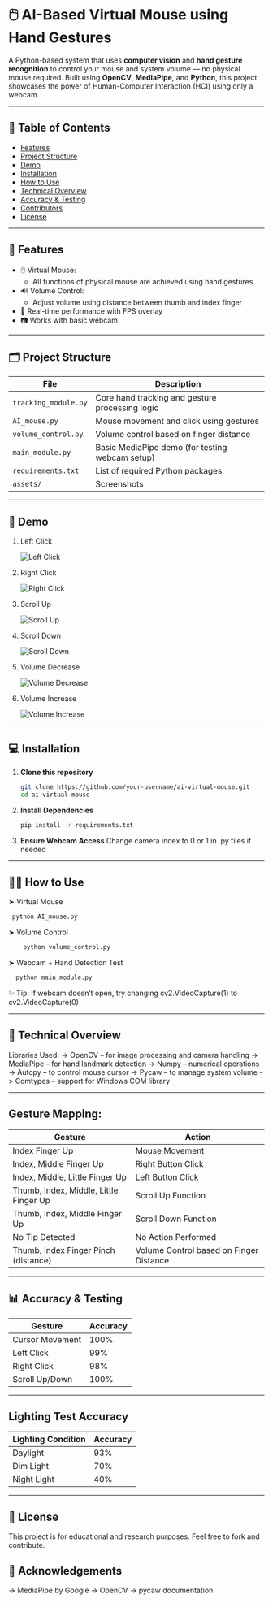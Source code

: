 # 🖱️ AI-Based Virtual Mouse using Hand Gestures

A Python-based system that uses **computer vision** and **hand gesture recognition** to control your mouse and system volume — no physical mouse required. Built using **OpenCV**, **MediaPipe**, and **Python**, this project showcases the power of Human-Computer Interaction (HCI) using only a webcam.

---

## 📌 Table of Contents

- [Features](#features)
- [Project Structure](#project-structure)
- [Demo](#demo)
- [Installation](#installation)
- [How to Use](#how-to-use)
- [Technical Overview](#technical-overview)
- [Accuracy & Testing](#accuracy--testing)
- [Contributors](#contributors)
- [License](#license)

---

## 🚀 Features

- 🖱️ Virtual Mouse:
  - All functions of physical mouse are achieved using hand gestures
- 🔊 Volume Control:
  - Adjust volume using distance between thumb and index finger
- 🎯 Real-time performance with FPS overlay
- 📷 Works with basic webcam

---

## 🗂 Project Structure

| File                | Description                                          |
|---------------------|----------------------------------------------------- |
| `tracking_module.py` | Core hand tracking and gesture processing logic     |
| `AI_mouse.py`        | Mouse movement and click using gestures             |
| `volume_control.py`  | Volume control based on finger distance             |
| `main_module.py`     | Basic MediaPipe demo (for testing webcam setup)     |
| `requirements.txt`   | List of required Python packages                    |
| `assets/`            | Screenshots                                         |

---

## 🎥 Demo

1. Left Click
   
   ![Left Click](https://github.com/user-attachments/assets/d34a7e85-9f69-42e4-b2f4-2676d99bbf68)


2. Right Click
   
   ![Right Click](https://github.com/user-attachments/assets/3b42b5f4-9832-4beb-8ae4-4aa545e231a2)


3. Scroll Up
   
   ![Scroll Up](https://github.com/user-attachments/assets/f036a372-ad0a-49d7-b208-ed45cd5fbb68)

   
4. Scroll Down
   
   ![Scroll Down](https://github.com/user-attachments/assets/b7058535-dd4a-49cf-b302-d2a10c789174)


5. Volume Decrease

   ![Volume Decrease](https://github.com/user-attachments/assets/8969d672-e750-4191-a35d-774a2b702fdd)


6. Volume Increase
  
   ![Volume Increase](https://github.com/user-attachments/assets/90109099-748c-4d3c-b318-b8a0be954ed9)


---

## 💻 Installation

1. **Clone this repository**
   ```bash
   git clone https://github.com/your-username/ai-virtual-mouse.git
   cd ai-virtual-mouse

2. **Install Dependencies**
   ```bash
   pip install -r requirements.txt

3. **Ensure Webcam Access**
   Change camera index to 0 or 1 in .py files if needed

---

## 🧑‍💻 How to Use

➤ Virtual Mouse
   ```bash
    python AI_mouse.py
```
➤ Volume Control
```bash
    python volume_control.py
```
➤ Webcam + Hand Detection Test
```bash
  python main_module.py
```
✨ Tip: If webcam doesn’t open, try changing cv2.VideoCapture(1) to cv2.VideoCapture(0)

---

## 🧠 Technical Overview

Libraries Used:
-> OpenCV – for image processing and camera handling
-> MediaPipe – for hand landmark detection
-> Numpy – numerical operations
-> Autopy – to control mouse cursor
-> Pycaw – to manage system volume
-> Comtypes – support for Windows COM library

---

## Gesture Mapping:

| Gesture                                | Action                                              |
|----------------------------------------|-----------------------------------------------------|
| Index Finger Up                        | Mouse Movement                                      |
| Index, Middle Finger Up                | Right Button Click                                  |
| Index, Middle, Little Finger Up        | Left Button Click                                   |
| Thumb, Index, Middle, Little Finger Up | Scroll Up Function                                  |
| Thumb, Index, Middle Finger Up         | Scroll Down Function                                |
| No Tip Detected                        | No Action Performed                                 |
| Thumb, Index Finger Pinch (distance)   | Volume Control based on Finger Distance             |

---

## 📊 Accuracy & Testing

| Gesture         | Accuracy |
| --------------- | -------- |
| Cursor Movement | 100%     |
| Left Click      | 99%      |
| Right Click     | 98%      |
| Scroll Up/Down  | 100%     |

---

## Lighting Test Accuracy

| Lighting Condition | Accuracy |
| ------------------ | -------- |
| Daylight           | 93%      |
| Dim Light          | 70%      |
| Night Light        | 40%      |

---

## 📄 License
This project is for educational and research purposes. Feel free to fork and contribute.

## 🙌 Acknowledgements
  -> MediaPipe by Google
  -> OpenCV
  -> pycaw documentation


